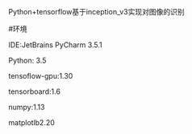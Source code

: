 Python+tensorflow基于inception_v3实现对图像的识别

#环境

IDE:JetBrains PyCharm 3.5.1

Python: 3.5

tensoflow-gpu:1.30

tensorboard:1.6

numpy:1.13

matplotlb2.20


